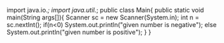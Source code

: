import java.io.*;
import java.util.*;
public class Main{
  public static void main(String args[]){
    Scanner sc = new Scanner(System.in);
    int n = sc.nextInt();
    if(n<0)
    System.out.println("given number is negative");
    else
    System.out.println("given number is positive");
  }
}
